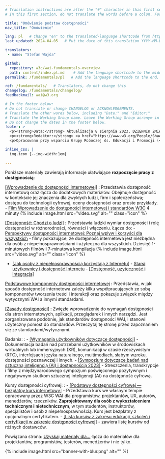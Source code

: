 ```yaml
---
# Translation instructions are after the "#" character in this first section. They are comments that do not show up in the web page. You do not need to translate the instructions after #.
# In this first section, do not translate the words before a colon. For example, do not translate "title:". Do translate the text after "title:".

title: "Omówienie podstaw dostępności"
nav_title: "Omówienie" 

lang: pl   # Change "en" to the translated-language shortcode from https://www.iana.org/assignments/language-subtag-registry/language-subtag-registry
last_updated: 2024-04-05   # Put the date of this translation YYYY-MM-DD (with month in the middle)

translators:
 - name: "Stefan Wajda" 

github:
  repository: w3c/wai-fundamentals-overview
  path: content/index.pl.md    # Add the language shortcode to the middle of the filename, for example: content/index.fr.md
permalink: /fundamentals/pl   # Add the language shortcode to the end, with no slash at end, for example: /fundamentals/fr

ref: /fundamentals/   # Translators, do not change this
changelog: /fundamentals/changelog/
feedbackmail: wai@w3.org

# In the footer below:
# Do not translate or change CHANGELOG or ACKNOWLEDGEMENTS.
# Translate the other words below, including "Date:" and "Editor:"
# Translate the Working Group name. Leave the Working Group acronym in English.
# Do not change the dates in the footer below.
footer: >
  <p><strong>Data:</strong> Aktualizacja 8 sierpnia 2023. DZIENNIK ZMIAN.</p>
  <p><strong>Redaktor:</strong> <a href="https://www.w3.org/People/Shawn/">Shawn Lawton Henry</a>.</p>
  <p>Opracowano przy wsparciu Grupy Roboczej ds. Edukacji i Promocji (<a href="http://www.w3.org/WAI/EO/">EOWG</a>).</p>

inline_css: |
  img.icon {--img-width:1em}
  
---
```


Poniższe materiały zawierają informacje ułatwiające **rozpoczęcie pracy z dostępnością**:

[[Wprowadzenie do dostępności internetowej]](/fundamentals/accessibility-intro/)
:   Przedstawia dostępność internetową oraz łącza do dodatkowych materiałów. Obejmuje dostępność w kontekście jej znaczenia dla zwykłych ludzi, firm i społeczeństwa; dostępu do technologii cyfrowej, oceny dostępności oraz proste przykłady.
    -   [Film Wprowadzenie do dostępności internetowej i standardów W3C](/videos/standards-and-benefits/) 4 minuty {% include image.html src="video.svg" alt="" class="icon" %}

[[Dostępność: Chodzi o ludzi]](/people/)
:   Przedstawia ludzki wymiar dostępności i rolę dostępności w różnorodności, równości i włączeniu. Łącza do:
    -   [Perspektywy dostępności internetowej: Poznaj wpływ i korzyści dla wszystkich](/perspective-videos/) - filmy pokazujące, że dostępność internetowa jest niezbędna dla osób z niepełnosprawnościami i użyteczna dla wszystkich. Dziesięć 1-minutowych filmów i 7-minutowa kompilacja {% include image.html src="video.svg" alt="" class="icon" %}
   -   [[Jak osoby z niepełnosprawnością korzystają z Internetu]](/people-use-web/)<!-- , [Filmy demonstrujące korzystanie z Internetu przez osoby niepoełnosprawne](/people-use-web/) Osiemnaście ponad dwuminutowych filmów i 3 kompilacje {% include image.html src="video.svg" alt="" class="icon" %} -->
    -   [Starsi użytkownicy i dostępność Internetu](/older-users/) 
    -   [[Dostępność, użyteczność i integracja]](/fundamentals/accessibility-usability-inclusion/)

[Podstawowe komponenty dostępności internetowej](/fundamentals/components/)
:   Przedstawia, w jaki sposób dostępność internetowa zależy kilku współpracujących ze sobą komponentów tworzenia treści i interakcji oraz pokazuje związek między wytycznymi WAI a innymi standardami.

[[Zasady dostępności]](/fundamentals/accessibility-principles/)
:   Zwięzłe wprowadzenie do wymagań dostępności dla stron internetowych, aplikacji, przeglądarek i innych narzędzi. Jest zorganizowana podobnie, jak standardów dostępności WAI, i stanowi użyteczny pomost do standardów. Przeczytaj tę stronę przed zapoznaniem się ze standardami/wytycznymi.

Badania:
:   -   [[Wymagania użytkowników dotyczące dostępności]](/research/user-requirements/) - Dokumentacja badań nad potrzebami użytkowników w środowiskach wirtualnych lub immersyjnych (XR), komunikacji w czasie rzeczywistym (RTC), interfejsach języka naturalnego, multimediach, słabym wzroku, dostępności poznawczej i innych.
    -   [[Sympozjum dotyczące badań nad sztuczną inteligencją (AI) i dostępnością 2023]](/research/ai2023/) - Streszczenia, transkrypcje i filmy z międzynarodowego sympozjum poświęconego pozytywnym i negatywnym skutkom sztucznej inteligencji (AI) na dostępność cyfrową.

Kursy dostępności cyfrowej:
:   -   [[Podstawy dostępności cyfrowej &mdash;  bezpłatny kurs internetowy]](/fundamentals/foundations-course/) - Przedstawia kurs we własnym tempie opracowany przez W3C WAI dla programistów, projektantów, UX, autorów, menedżerów, rzeczników. **Zaprojektowany dla osób z wykształceniem technicznym i nietechnicznym**, w tym studentów, instruktorów, specjalistów i osób z niepełnosprawnością. Kurs jest bezpłatny z opcjonalnym certyfikatem.
    -   [[Lista kursów z zakresu edukacji, szkoleń i certyfikacji w zakresie dostępności cyfrowej]](/courses/list/) - zawiera listę kursów od różnych dostawców.    

Powiązana strona: [Uzyskaj materiały dla…](https://www.w3.org/WAI/roles/) łącza do materiałów dla projektantów, programistów, testerów, menedżerów i nie tylko.

{% include image.html src="banner-with-blur.png" alt="" %}
